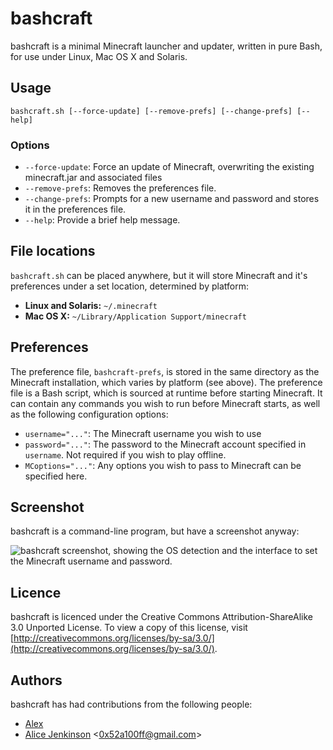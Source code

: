 bashcraft
=========

bashcraft is a minimal Minecraft launcher and updater, written in pure Bash, for use under Linux, Mac OS X and Solaris.

Usage
-----

```
bashcraft.sh [--force-update] [--remove-prefs] [--change-prefs] [--help]
```

### Options ###
* `--force-update`: Force an update of Minecraft, overwriting the existing minecraft.jar and associated files
* `--remove-prefs`: Removes the preferences file.
* `--change-prefs`: Prompts for a new username and password and stores it in the preferences file.
* `--help`: Provide a brief help message.

File locations
--------------

`bashcraft.sh` can be placed anywhere, but it will store Minecraft and it's preferences under a set location, determined by platform:

* **Linux and Solaris:** `~/.minecraft`
* **Mac OS X:** `~/Library/Application Support/minecraft`

Preferences
-----------

The preference file, `bashcraft-prefs`, is stored in the same directory as the Minecraft installation, which varies by platform (see above). 
The preference file is a Bash script, which is sourced at runtime before starting Minecraft. 
It can contain any commands you wish to run before Minecraft starts, as well as the following configuration options:

* `username="..."`: The Minecraft username you wish to use
* `password="..."`: The password to the Minecraft account specified in `username`. Not required if you wish to play offline.
* `MCoptions="..."`: Any options you wish to pass to Minecraft can be specified here.

Screenshot
----------

bashcraft is a command-line program, but have a screenshot anyway:

![bashcraft screenshot, showing the OS detection and the interface to set the Minecraft username and password.](http://i.imgur.com/EGTZZ.png)

Licence
-------

bashcraft is licenced under the Creative Commons Attribution-ShareAlike 3.0 Unported License. To view a copy of this license, visit [http://creativecommons.org/licenses/by-sa/3.0/](http://creativecommons.org/licenses/by-sa/3.0/).

Authors
-------

bashcraft has had contributions from the following people:

* [Alex](https://github.com/Qwertylex)
* [Alice Jenkinson](https://github.com/0x52a1) <[0x52a100ff@gmail.com](mailto:0x52a100ff@gmail.com)>
